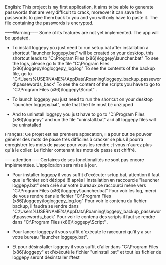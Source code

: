 English:
This project is my first application, it aims to be able to generate passwords that are very difficult to crack, moreover it can save the passwords to give them back to you and you will only have to paste it.
The file containing the passwords is encrypted.

----Warning----
Some of its features are not yet implemented.
The app will be updated.


+ To install loggepy you just need to run setup.bat
after installation a shortcut "launcher loggepy.bat" will be created on your desktop, this shortcut leads to "C:\Program Files (x86)\loggepy\launcher.bat"
To see the logs, please go to the file "C:\Program Files (x86)\loggepy\logloggepy_log.log"
To see the contents of the backup file, go to "C:\Users\%USERNAME%\AppData\Roaming\loggepy_backup_passeword\passewords_back"
To see the content of the scripts you have to go to "C:\Program Files (x86)\loggepy\Script" .


+ To launch loggepy you just need to run the shortcut on your desktop "launcher loggepy.bat", note that the file must be unzipped

+ And to uninstall loggepy you just have to go to "C:\Program Files (x86)\loggepy" and run the file "uninstall.bat" and all loggepy files will be uninstalled




Français:
Ce projet est ma première application, il a pour but de pouvoir générer des mots de passe très difficiles à cracker de plus il pourra enregistrer les mots de passe pour vous les rendre et vous n'aurez plus qu'à le coller.
Le fichier contenant les mots de passe est chiffré.

----attention----
Certaines de ses fonctionalités ne sont pas encore implémentées.
L'application sera mise à jour.


+ Pour installer loggepy il vous suffit d'exécuter setup.bat, attention il faut que le fichier soit dézippé !!!
après l'installation un raccourcie "launcher loggepy.bat" sera créé sur votre bureaux,ce raccourci mène vers "C:\Program Files (x86)\loggepy\launcher.bat"
Pour voir les log, merci de vous rendre dans le fichier "C:\Program Files (x86)\loggepy\logloggepy_log.log"
Pour voir le contenu du fichier backup, il faudra se rendre dans "C:\Users\%USERNAME%\AppData\Roaming\loggepy_backup_passeword\passewords_back"
Pour voir le contenu des scripts il faut se rendre dans "C:\Program Files (x86)\loggepy\Script" . 


+ Pour lancer loggepy il vous suffit d'exécute le raccourci qu'il y a sur votre bureau "launcher loggepy.bat".

+ Et pour désinstaller loggepy il vous suffit d'aller dans "C:\Program Files (x86)\loggepy" et d'éxécuté le fichier "uninstall.bat" et tout les fichier de loggepy seront désinstaller
#test